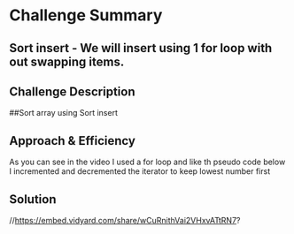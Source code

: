 
# Challenge Summary
## Sort insert - We will insert using 1 for loop with out swapping items.
## Challenge Description
<!-- Description of the challenge -->
##Sort array using Sort insert

## Approach & Efficiency
<!-- What approach did you take? Why? What is the Big O space/time for this approach? -->
As you can see in the video I used a for loop and like th pseudo code below I incremented and decremented the iterator to keep lowest number first
## Solution
//https://embed.vidyard.com/share/wCuRnithVai2VHxvATtRN7?
